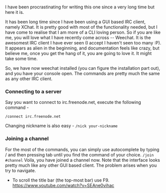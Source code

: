 <br>

I have been procrastinating for writing this one since a very long time but here it is.

It has been long time since I have been using a GUI based IRC client, namely XChat. It is pretty good with most of the functionality needed, but I have come to realise that I am more of a CLI loving person. So if you are like me, you will love what I have recently come across -- Weechat. It is the awesomest IRC client I have ever seen (I accept I haven't seen too many :P). It appears as alien in the beginning, and documentation feels like crazy, but believe me, once you get the hang of it, you are going to love it. It might take some time.

So, we have now weechat installed (you can figure the installation part out), and you have your console open. The commands are pretty much the same as any other IRC client.

### Connecting to a server
Say you want to connect to irc.freenode.net, execute the following command - <br>
```
/connect irc.freenode.net
```
Changing nickname is also easy -
`/nick your-nickname`

### Joining a channel
For the most of the commands, you can simply use autocomplete by typing / and then pressing tab until you find the command of your choice.
`/join #channel`
Voila, you have joined a channel now. Note that the interface looks pretty much like any other GUI based client. The problem arises when you try to navigate.

* To scroll the title bar (the top-most bar) use F9.
https://www.youtube.com/watch?v=SEAne0vihac
